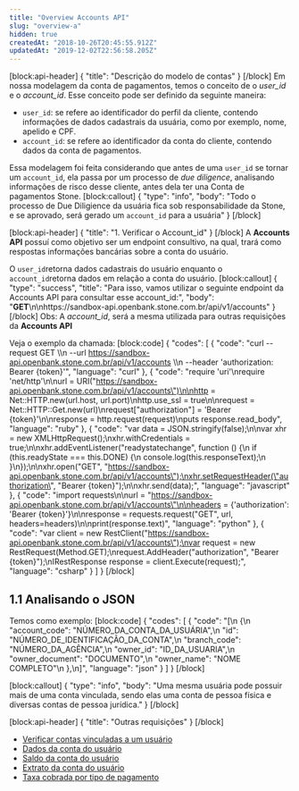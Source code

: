 ```yaml
---
title: "Overview Accounts API"
slug: "overview-a"
hidden: true
createdAt: "2018-10-26T20:45:55.912Z"
updatedAt: "2019-12-02T22:56:58.205Z"
---
```

[block:api-header]
{
  "title": "Descrição do modelo de contas"
}
[/block]
Em nossa modelagem da conta de pagamentos, temos o conceito de o *user_id* e o *account_id*. Esse conceito pode ser definido da seguinte maneira:

* `user_id`: se refere ao identificador do perfil da cliente, contendo informações de dados cadastrais da usuária, como por exemplo, nome, apelido e CPF.
* `account_id`: se refere ao identificador da conta do cliente, contendo dados da conta de pagamentos.

Essa modelagem foi feita considerando que antes de uma `user_id` se tornar um `account_id`, ela passa por um processo de *due diligence*, analisando informações de risco desse cliente, antes  dela ter una Conta de pagamentos Stone.
[block:callout]
{
  "type": "info",
  "body": "Todo o processo de Due Diligience da usuária fica sob responsabilidade da Stone, e se aprovado, será gerado um `account_id` para a usuária"
}
[/block]

[block:api-header]
{
  "title": "1. Verificar o Account_id"
}
[/block]
A **Accounts API** possuí como objetivo ser um endpoint consultivo, na qual, trará como respostas informações bancárias sobre a conta do usuário.

O `user_id`retorna dados cadastrais do usuário enquanto o `account_id`retorna dados em relação a conta do usuário.
[block:callout]
{
  "type": "success",
  "title": "Para isso, vamos utilizar o seguinte endpoint da Accounts API para consultar esse account_id:",
  "body": "**GET**\n\nhttps://sandbox-api.openbank.stone.com.br/api/v1/accounts"
}
[/block]
Obs: A *account_id*, será a mesma utilizada para outras requisições da **Accounts API**

Veja o exemplo da chamada:
[block:code]
{
  "codes": [
    {
      "code": "curl --request GET \\\n  --url https://sandbox-api.openbank.stone.com.br/api/v1/accounts \\\n  --header 'authorization: Bearer {token}'",
      "language": "curl"
    },
    {
      "code": "require 'uri'\nrequire 'net/http'\n\nurl = URI(\"https://sandbox-api.openbank.stone.com.br/api/v1/accounts\")\n\nhttp = Net::HTTP.new(url.host, url.port)\nhttp.use_ssl = true\n\nrequest = Net::HTTP::Get.new(url)\nrequest[\"authorization\"] = 'Bearer {token}'\n\nresponse = http.request(request)\nputs response.read_body",
      "language": "ruby"
    },
    {
      "code": "var data = JSON.stringify(false);\n\nvar xhr = new XMLHttpRequest();\nxhr.withCredentials = true;\n\nxhr.addEventListener(\"readystatechange\", function () {\n  if (this.readyState === this.DONE) {\n    console.log(this.responseText);\n  }\n});\n\nxhr.open(\"GET\", \"https://sandbox-api.openbank.stone.com.br/api/v1/accounts\");\nxhr.setRequestHeader(\"authorization\", \"Bearer {token}\");\n\nxhr.send(data);",
      "language": "javascript"
    },
    {
      "code": "import requests\n\nurl = \"https://sandbox-api.openbank.stone.com.br/api/v1/accounts\"\n\nheaders = {'authorization': 'Bearer {token}'}\n\nresponse = requests.request(\"GET\", url, headers=headers)\n\nprint(response.text)",
      "language": "python"
    },
    {
      "code": "var client = new RestClient(\"https://sandbox-api.openbank.stone.com.br/api/v1/accounts\");\nvar request = new RestRequest(Method.GET);\nrequest.AddHeader(\"authorization\", \"Bearer {token}\");\nIRestResponse response = client.Execute(request);",
      "language": "csharp"
    }
  ]
}
[/block]
## 1.1 Analisando o JSON


Temos como exemplo:
[block:code]
{
  "codes": [
    {
      "code": "[\n  {\n    \"account_code\": \"NÚMERO_DA_CONTA_DA_USUÁRIA\",\n    \"id\": \"NÚMERO_DE_IDENTIFICAÇÃO_DA_CONTA\",\n    \"branch_code\": \"NÚMERO_DA_AGÊNCIA\",\n    \"owner_id\": \"ID_DA_USUARIA\",\n    \"owner_document\": \"DOCUMENTO\",\n    \"owner_name\": \"NOME COMPLETO\"\n  },\n]",
      "language": "json"
    }
  ]
}
[/block]

[block:callout]
{
  "type": "info",
  "body": "Uma mesma usuária pode possuir mais de uma conta vinculada, sendo elas uma conta de pessoa física e diversas contas de pessoa jurídica."
}
[/block]

[block:api-header]
{
  "title": "Outras requisições"
}
[/block]
* [Verificar contas vinculadas a um usuário](https://docs.openbank.stone.com.br/v1.0/docs/verificar-contas-vinculadas-a-um-usu%C3%A1rio)
* [Dados da conta do usuário](https://docs.openbank.stone.com.br/v1.0/docs/dados-b%C3%A1sicos-do-usu%C3%A1rio)
* [Saldo da conta do usuário](https://docs.openbank.stone.com.br/v1.0/docs/saldo-da-conta-do-usu%C3%A1rio)
* [Extrato da conta do usuário](https://docs.openbank.stone.com.br/v1.0/docs/extrato-da-conta-do-usu%C3%A1rio)
* [Taxa cobrada por tipo de pagamento](https://docs.openbank.stone.com.br/v1.0/docs/taxa-cobrada-por-tipo-de-pagamento)